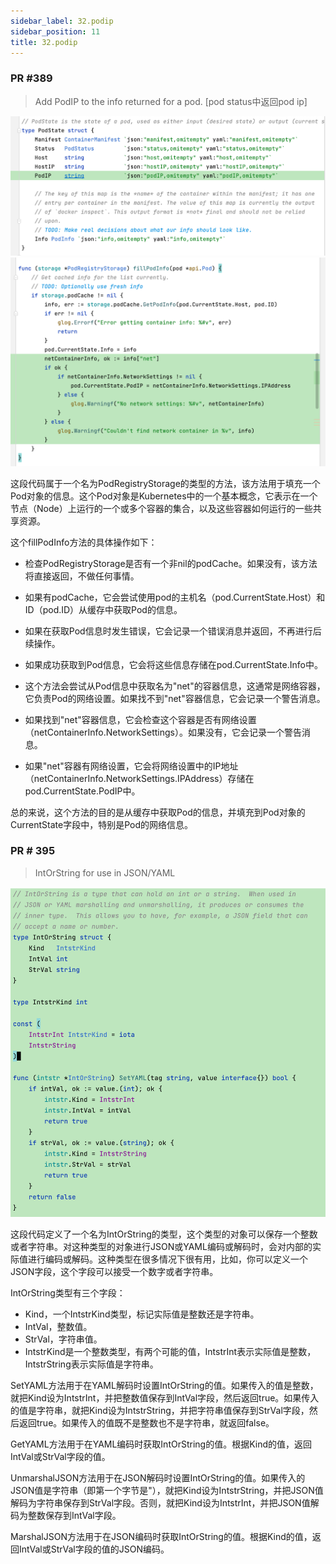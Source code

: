 ```yaml
---
sidebar_label: 32.podip
sidebar_position: 11
title: 32.podip
---
```


### PR #389
> Add PodIP to the info returned for a pod. [pod status中返回pod ip]

![](https://raw.githubusercontent.com/mouuii/picture/master/%E6%88%AA%E5%B1%8F2023-05-16%20%E4%B8%8B%E5%8D%883.14.01.png)
![](https://raw.githubusercontent.com/mouuii/picture/master/%E6%88%AA%E5%B1%8F2023-05-16%20%E4%B8%8B%E5%8D%883.14.31.png)


这段代码属于一个名为PodRegistryStorage的类型的方法，该方法用于填充一个Pod对象的信息。这个Pod对象是Kubernetes中的一个基本概念，它表示在一个节点（Node）上运行的一个或多个容器的集合，以及这些容器如何运行的一些共享资源。

这个fillPodInfo方法的具体操作如下：

- 检查PodRegistryStorage是否有一个非nil的podCache。如果没有，该方法将直接返回，不做任何事情。

- 如果有podCache，它会尝试使用pod的主机名（pod.CurrentState.Host）和ID（pod.ID）从缓存中获取Pod的信息。

- 如果在获取Pod信息时发生错误，它会记录一个错误消息并返回，不再进行后续操作。

- 如果成功获取到Pod信息，它会将这些信息存储在pod.CurrentState.Info中。

- 这个方法会尝试从Pod信息中获取名为"net"的容器信息，这通常是网络容器，它负责Pod的网络设置。如果找不到"net"容器信息，它会记录一个警告消息。

- 如果找到"net"容器信息，它会检查这个容器是否有网络设置（netContainerInfo.NetworkSettings）。如果没有，它会记录一个警告消息。

- 如果"net"容器有网络设置，它会将网络设置中的IP地址（netContainerInfo.NetworkSettings.IPAddress）存储在pod.CurrentState.PodIP中。

总的来说，这个方法的目的是从缓存中获取Pod的信息，并填充到Pod对象的CurrentState字段中，特别是Pod的网络信息。

### PR # 395
> IntOrString for use in JSON/YAML

![](https://raw.githubusercontent.com/mouuii/picture/master/%E6%88%AA%E5%B1%8F2023-05-16%20%E4%B8%8B%E5%8D%884.11.48.png)


这段代码定义了一个名为IntOrString的类型，这个类型的对象可以保存一个整数或者字符串。对这种类型的对象进行JSON或YAML编码或解码时，会对内部的实际值进行编码或解码。这种类型在很多情况下很有用，比如，你可以定义一个JSON字段，这个字段可以接受一个数字或者字符串。

IntOrString类型有三个字段：

- Kind，一个IntstrKind类型，标记实际值是整数还是字符串。
- IntVal，整数值。
- StrVal，字符串值。
- IntstrKind是一个整数类型，有两个可能的值，IntstrInt表示实际值是整数，IntstrString表示实际值是字符串。

SetYAML方法用于在YAML解码时设置IntOrString的值。如果传入的值是整数，就把Kind设为IntstrInt，并把整数值保存到IntVal字段，然后返回true。如果传入的值是字符串，就把Kind设为IntstrString，并把字符串值保存到StrVal字段，然后返回true。如果传入的值既不是整数也不是字符串，就返回false。

GetYAML方法用于在YAML编码时获取IntOrString的值。根据Kind的值，返回IntVal或StrVal字段的值。

UnmarshalJSON方法用于在JSON解码时设置IntOrString的值。如果传入的JSON值是字符串（即第一个字节是"），就把Kind设为IntstrString，并把JSON值解码为字符串保存到StrVal字段。否则，就把Kind设为IntstrInt，并把JSON值解码为整数保存到IntVal字段。

MarshalJSON方法用于在JSON编码时获取IntOrString的值。根据Kind的值，返回IntVal或StrVal字段的值的JSON编码。